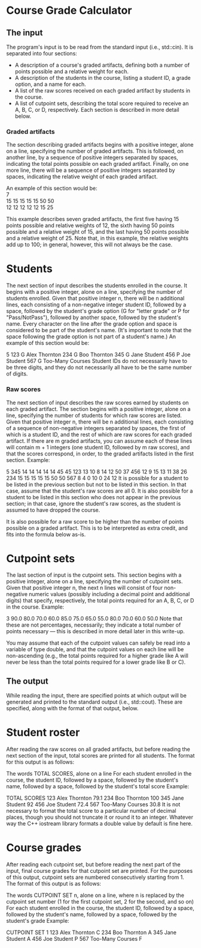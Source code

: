 # Course Grade Calculator
## The input

The program's input is to be read from the standard input (i.e., std::cin). It is separated into four sections:

- A description of a course's graded artifacts, defining both a number of points possible and a relative weight for each.
- A description of the students in the course, listing a student ID, a grade option, and a name for each.
- A list of the raw scores received on each graded artifact by students in the course.
- A list of cutpoint sets, describing the total score required to receive an A, B, C, or D, respectively.
Each section is described in more detail below.

### Graded artifacts

The section describing graded artifacts begins with a positive integer, alone on a line, specifying the number of graded artifacts. This is followed, on another line, by a sequence of positive integers separated by spaces, indicating the total points possible on each graded artifact. Finally, on one more line, there will be a sequence of positive integers separated by spaces, indicating the relative weight of each graded artifact.

An example of this section would be:\
7\
15 15 15 15 15 50 50\
12 12 12 12 12 15 25

This example describes seven graded artifacts, the first five having 15 points possible and relative weights of 12, the sixth having 50 points possible and a relative weight of 15, and the last having 50 points possible and a relative weight of 25. Note that, in this example, the relative weights add up to 100; in general, however, this will not always be the case.

# Students

The next section of input describes the students enrolled in the course. It begins with a positive integer, alone on a line, specifying the number of students enrolled. Given that positive integer n, there will be n additional lines, each consisting of a non-negative integer student ID, followed by a space, followed by the student's grade option (G for "letter grade" or P for "Pass/NotPass"), followed by another space, followed by the student's name. Every character on the line after the grade option and space is considered to be part of the student's name. (It's important to note that the space following the grade option is not part of a student's name.) An example of this section would be:

5
123 G Alex Thornton
234 G Boo Thornton
345 G Jane Student
456 P Joe Student
567 G Too-Many Courses
Student IDs do not necessarily have to be three digits, and they do not necessarily all have to be the same number of digits.

### Raw scores

The next section of input describes the raw scores earned by students on each graded artifact. The section begins with a positive integer, alone on a line, specifying the number of students for which raw scores are listed. Given that positive integer n, there will be n additional lines, each consisting of a sequence of non-negative integers separated by spaces, the first of which is a student ID, and the rest of which are raw scores for each graded artifact. If there are m graded artifacts, you can assume each of these lines will contain m + 1 integers (one student ID, followed by m raw scores), and that the scores correspond, in order, to the graded artifacts listed in the first section. Example:

5
345 14 14 14 14 14 45 45
123 13 10 8 14 12 50 37
456 12 9 15 13 11 38 26
234 15 15 15 15 15 50 50
567 8 4 0 10 0 24 12
It is possible for a student to be listed in the previous section but not to be listed in this section. In that case, assume that the student's raw scores are all 0. It is also possible for a student to be listed in this section who does not appear in the previous section; in that case, ignore the student's raw scores, as the student is assumed to have dropped the course.

It is also possible for a raw score to be higher than the number of points possible on a graded artifact. This is to be interpreted as extra credit, and fits into the formula below as-is.

# Cutpoint sets

The last section of input is the cutpoint sets. This section begins with a positive integer, alone on a line, specifying the number of cutpoint sets. Given that positive integer n, the next n lines will consist of four non-negative numeric values (possibly including a decimal point and additional digits) that specify, respectively, the total points required for an A, B, C, or D in the course. Example:

3
90.0 80.0 70.0 60.0
85.0 75.0 65.0 55.0
80.0 70.0 60.0 50.0
Note that these are not percentages, necessarily; they indicate a total number of points necessary — this is described in more detail later in this write-up.

You may assume that each of the cutpoint values can safely be read into a variable of type double, and that the cutpoint values on each line will be non-ascending (e.g., the total points required for a higher grade like A will never be less than the total points required for a lower grade like B or C).

## The output

While reading the input, there are specified points at which output will be generated and printed to the standard output (i.e., std::cout). These are specified, along with the format of that output, below.

# Student roster

After reading the raw scores on all graded artifacts, but before reading the next section of the input, total scores are printed for all students. The format for this output is as follows:

The words TOTAL SCORES, alone on a line
For each student enrolled in the course, the student ID, followed by a space, followed by the student's name, followed by a space, followed by the student's total score
Example:

TOTAL SCORES
123 Alex Thornton 79.1
234 Boo Thornton 100
345 Jane Student 92
456 Joe Student 72.4
567 Too-Many Courses 30.8
It is not necessary to format the total score to a particular number of decimal places, though you should not truncate it or round it to an integer. Whatever way the C++ iostream library formats a double value by default is fine here.

# Course grades

After reading each cutpoint set, but before reading the next part of the input, final course grades for that cutpoint set are printed. For the purposes of this output, cutpoint sets are numbered consecutively starting from 1. The format of this output is as follows:

The words CUTPOINT SET n, alone on a line, where n is replaced by the cutpoint set number (1 for the first cutpoint set, 2 for the second, and so on)
For each student enrolled in the course, the student ID, followed by a space, followed by the student's name, followed by a space, followed by the student's grade
Example:

CUTPOINT SET 1
123 Alex Thornton C
234 Boo Thornton A
345 Jane Student A
456 Joe Student P
567 Too-Many Courses F
